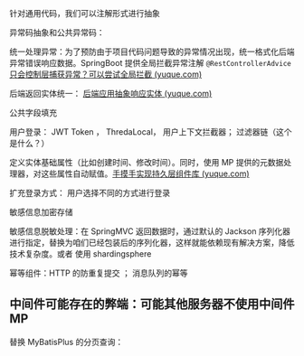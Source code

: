 

针对通用代码，我们可以注解形式进行抽象







异常码抽象和公共异常码：

统一处理异常：为了预防由于项目代码问题导致的异常情况出现，统一格式化后端异常错误响应数据。SpringBoot 提供全局拦截异常注解 `@RestControllerAdvice`    [只会控制层捕获异常？可以尝试全局拦截 (yuque.com)](https://www.yuque.com/magestack/12306/ldzu7zwy3l8vtp06)





后端返回实体统一： [后端应用抽象响应实体 (yuque.com)](https://www.yuque.com/magestack/12306/xdcxfcfn6exgef3z)



公共字段填充



用户登录： JWT Token ， ThredaLocal， 用户上下文拦截器； 过滤器链（这个是什么？）





定义实体基础属性（比如创建时间、修改时间）。同时，使用 MP 提供的元数据处理器，对这些属性自动赋值。[手摸手实现持久层组件库 (yuque.com)](https://www.yuque.com/magestack/12306/pmegrwgpzpd9tg0v#BePLk)





扩充登录方式： 用户选择不同的方式进行登录





敏感信息加密存储



敏感信息脱敏处理：在 SpringMVC 返回数据时，通过默认的 Jackson 序列化器进行指定，替换为咱们已经包装后的序列化器，这样就能依赖现有解决方案，降低技术复杂度。或者 使用 shardingsphere



幂等组件：HTTP 的防重复提交  ；  消息队列的幂等







## 中间件可能存在的弊端：可能其他服务器不使用中间件MP

替换 MyBatisPlus 的分页查询： 



